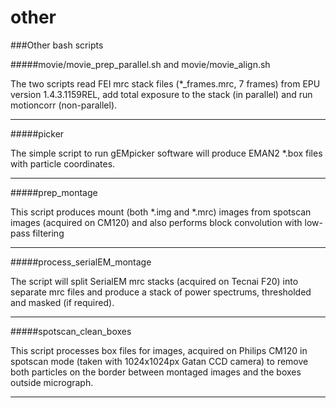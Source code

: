 other
=====

###Other bash scripts

#####movie/movie_prep_parallel.sh and movie/movie_align.sh

The two scripts read FEI mrc stack files (*_frames.mrc, 7 frames) from EPU version 1.4.3.1159REL, add total exposure to the stack (in parallel) and run motioncorr (non-parallel).

---
#####picker

The simple script to run gEMpicker software will produce EMAN2 *.box files with particle coordinates.

---
#####prep_montage

This script produces mount (both *.img and *.mrc) images from spotscan images (acquired on CM120) and also performs block convolution with low-pass filtering

---
#####process_serialEM_montage

The script will split SerialEM mrc stacks (acquired on Tecnai F20) into separate mrc files and produce a stack of power spectrums, thresholded and masked (if required).

---
#####spotscan_clean_boxes

This script processes box files for images, acquired on Philips CM120 in spotscan mode (taken with 1024x1024px Gatan CCD camera) to remove both particles on the border between montaged images and the boxes outside micrograph.

---
